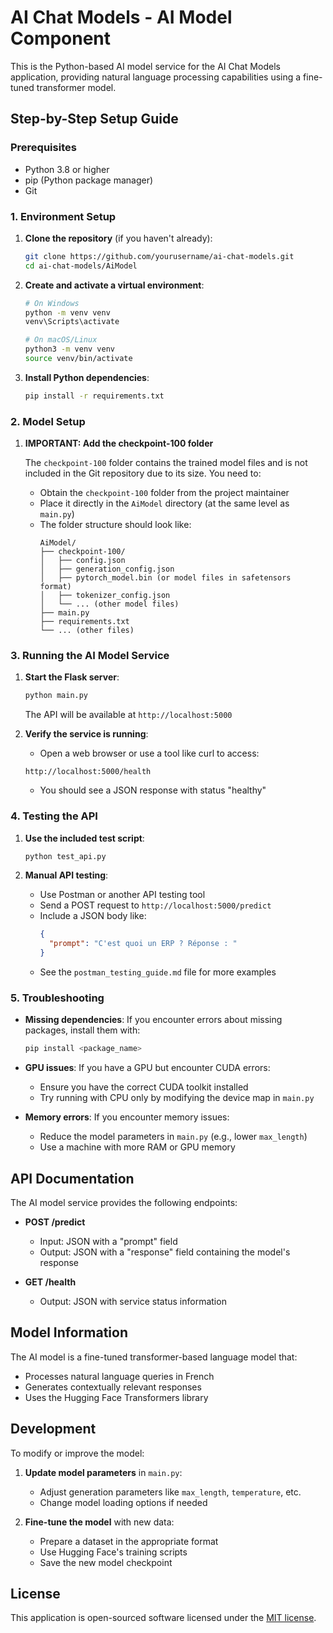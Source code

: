 # AI Chat Models - AI Model Component

This is the Python-based AI model service for the AI Chat Models application, providing natural language processing capabilities using a fine-tuned transformer model.

## Step-by-Step Setup Guide

### Prerequisites

- Python 3.8 or higher
- pip (Python package manager)
- Git

### 1. Environment Setup

1. **Clone the repository** (if you haven't already):
   ```bash
   git clone https://github.com/yourusername/ai-chat-models.git
   cd ai-chat-models/AiModel
   ```

2. **Create and activate a virtual environment**:
   ```bash
   # On Windows
   python -m venv venv
   venv\Scripts\activate

   # On macOS/Linux
   python3 -m venv venv
   source venv/bin/activate
   ```

3. **Install Python dependencies**:
   ```bash
   pip install -r requirements.txt
   ```

### 2. Model Setup

1. **IMPORTANT: Add the checkpoint-100 folder**
   
   The `checkpoint-100` folder contains the trained model files and is not included in the Git repository due to its size. You need to:
   
   - Obtain the `checkpoint-100` folder from the project maintainer
   - Place it directly in the `AiModel` directory (at the same level as `main.py`)
   - The folder structure should look like:
     ```
     AiModel/
     ├── checkpoint-100/
     │   ├── config.json
     │   ├── generation_config.json
     │   ├── pytorch_model.bin (or model files in safetensors format)
     │   ├── tokenizer_config.json
     │   └── ... (other model files)
     ├── main.py
     ├── requirements.txt
     └── ... (other files)
     ```

### 3. Running the AI Model Service

1. **Start the Flask server**:
   ```bash
   python main.py
   ```
   The API will be available at `http://localhost:5000`

2. **Verify the service is running**:
   - Open a web browser or use a tool like curl to access:
   ```
   http://localhost:5000/health
   ```
   - You should see a JSON response with status "healthy"

### 4. Testing the API

1. **Use the included test script**:
   ```bash
   python test_api.py
   ```

2. **Manual API testing**:
   - Use Postman or another API testing tool
   - Send a POST request to `http://localhost:5000/predict`
   - Include a JSON body like:
     ```json
     {
       "prompt": "C'est quoi un ERP ? Réponse : "
     }
     ```
   - See the `postman_testing_guide.md` file for more examples

### 5. Troubleshooting

- **Missing dependencies**: If you encounter errors about missing packages, install them with:
  ```bash
  pip install <package_name>
  ```

- **GPU issues**: If you have a GPU but encounter CUDA errors:
  - Ensure you have the correct CUDA toolkit installed
  - Try running with CPU only by modifying the device map in `main.py`

- **Memory errors**: If you encounter memory issues:
  - Reduce the model parameters in `main.py` (e.g., lower `max_length`)
  - Use a machine with more RAM or GPU memory

## API Documentation

The AI model service provides the following endpoints:

- **POST /predict**
  - Input: JSON with a "prompt" field
  - Output: JSON with a "response" field containing the model's response

- **GET /health**
  - Output: JSON with service status information

## Model Information

The AI model is a fine-tuned transformer-based language model that:
- Processes natural language queries in French
- Generates contextually relevant responses
- Uses the Hugging Face Transformers library

## Development

To modify or improve the model:

1. **Update model parameters** in `main.py`:
   - Adjust generation parameters like `max_length`, `temperature`, etc.
   - Change model loading options if needed

2. **Fine-tune the model** with new data:
   - Prepare a dataset in the appropriate format
   - Use Hugging Face's training scripts
   - Save the new model checkpoint

## License

This application is open-sourced software licensed under the [MIT license](https://opensource.org/licenses/MIT).

